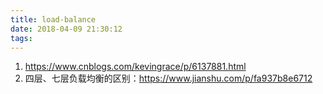 ```yaml
---
title: load-balance
date: 2018-04-09 21:30:12
tags:
---
```


1. https://www.cnblogs.com/kevingrace/p/6137881.html
2. 四层、七层负载均衡的区别：https://www.jianshu.com/p/fa937b8e6712
